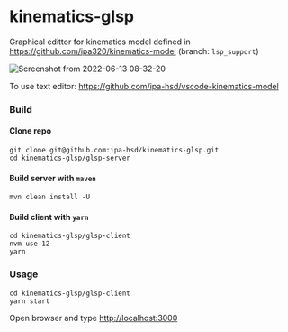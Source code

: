 # kinematics-glsp
Graphical edittor for kinematics model defined in https://github.com/ipa320/kinematics-model (branch: `lsp_support`)  

![Screenshot from 2022-06-13 08-32-20](https://user-images.githubusercontent.com/31062848/173293584-f0bd2f7d-6b97-482b-a26b-58a4370f5bba.png)


To use text editor: https://github.com/ipa-hsd/vscode-kinematics-model

### Build
#### Clone repo
```
git clone git@github.com:ipa-hsd/kinematics-glsp.git
cd kinematics-glsp/glsp-server
```
#### Build server with `maven`
```
mvn clean install -U
```
#### Build client with `yarn`
```
cd kinematics-glsp/glsp-client
nvm use 12
yarn
```
### Usage
```
cd kinematics-glsp/glsp-client
yarn start
```
Open browser and type [http://localhost:3000](http://localhost:3000)
